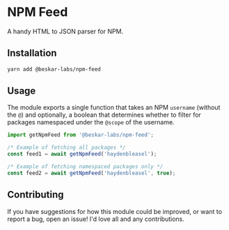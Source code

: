 # NPM Feed

A handy HTML to JSON parser for NPM.

## Installation

```bash
yarn add @beskar-labs/npm-feed
```

## Usage

The module exports a single function that takes an NPM `username` (without the `@`) and optionally, a boolean that determines whether to filter for packages namespaced under the `@scope` of the username.

```jsx
import getNpmFeed from '@beskar-labs/npm-feed';

/* Example of fetching all packages */
const feed1 = await getNpmFeed('haydenbleasel');

/* Example of fetching namespaced packages only */
const feed2 = await getNpmFeed('haydenbleasel', true);
```

## Contributing

If you have suggestions for how this module could be improved, or want to report a bug, open an issue! I'd love all and any contributions.
